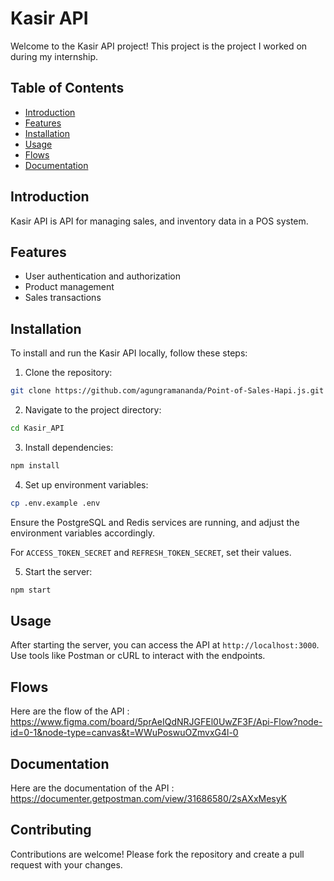 # Kasir API

Welcome to the Kasir API project! This project is the project I worked on during my internship.

## Table of Contents

- [Introduction](#introduction)
- [Features](#features)
- [Installation](#installation)
- [Usage](#usage)
- [Flows](#flows)
- [Documentation](#documentation)

## Introduction

Kasir API is API for managing sales, and inventory data in a POS system.

## Features

- User authentication and authorization
- Product management
- Sales transactions

## Installation

To install and run the Kasir API locally, follow these steps:

1. Clone the repository:

```sh
git clone https://github.com/agungramananda/Point-of-Sales-Hapi.js.git
```

2. Navigate to the project directory:

```sh
cd Kasir_API
```

3. Install dependencies:

```sh
npm install
```

4. Set up environment variables:

```sh
cp .env.example .env
```

Ensure the PostgreSQL and Redis services are running, and adjust the environment variables accordingly.

For `ACCESS_TOKEN_SECRET` and `REFRESH_TOKEN_SECRET`, set their values.

5. Start the server:

```sh
npm start
```

## Usage

After starting the server, you can access the API at `http://localhost:3000`. Use tools like Postman or cURL to interact with the endpoints.

## Flows

Here are the flow of the API : https://www.figma.com/board/5prAeIQdNRJGFEl0UwZF3F/Api-Flow?node-id=0-1&node-type=canvas&t=WWuPoswuOZmvxG4l-0

## Documentation

Here are the documentation of the API : https://documenter.getpostman.com/view/31686580/2sAXxMesyK

## Contributing

Contributions are welcome! Please fork the repository and create a pull request with your changes.
